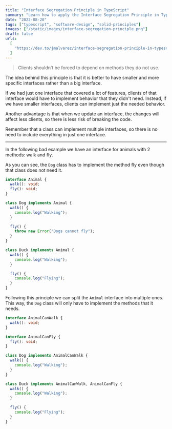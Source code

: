 ```yaml
---
title: "Interface Segregation Principle in TypeScript"
summary: "Learn how to apply the Interface Segregation Principle in TypeScript."
date: "2022-08-20"
tags: ["typescript", "software-design", "solid-principles"]
images: ["/static/images/interface-segregation-principle.png"]
draft: false
urls:
  [
    "https://dev.to/jmalvarez/interface-segregation-principle-in-typescript-4dgb",
  ]
---
```


> Clients shouldn’t be forced to depend on methods they do not use.

The idea behind this principle is that it is better to have smaller and more specific interfaces rather than a big interface.

If we had just one interface that covered a lot of features, clients of that interface would have to implement behavior that they didn't need. Instead, if we have smaller interfaces, clients can implement just the needed behavior.

Another advantage is that when we update an interface, the changes will affect less clients, so there is less risk of breaking the code.

Remember that a class can implement multiple interfaces, so there is no need to include everything in just one interface.

---

In the following bad example we have an interface for animals with 2 methods: walk and fly.

As you can see, the `Dog` class has to implement the method fly even though that class does not need it.

```ts showLineNumbers
interface Animal {
  walk(): void;
  fly(): void;
}

class Dog implements Animal {
  walk() {
    console.log("Walking");
  }

  fly() {
    throw new Error("Dogs cannot fly");
  }
}

class Duck implements Animal {
  walk() {
    console.log("Walking");
  }

  fly() {
    console.log("Flying");
  }
}
```

Following this principle we can split the `Animal` interface into multiple ones. This way, the `Dog` class will only have to implement the methods that it needs.

```ts showLineNumbers
interface AnimalCanWalk {
  walk(): void;
}

interface AnimalCanFly {
  fly(): void;
}

class Dog implements AnimalCanWalk {
  walk() {
    console.log("Walking");
  }
}

class Duck implements AnimalCanWalk, AnimalCanFly {
  walk() {
    console.log("Walking");
  }

  fly() {
    console.log("Flying");
  }
}
```
